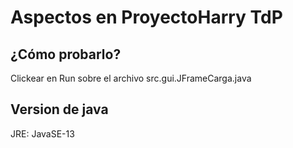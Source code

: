 # Aspectos en ProyectoHarry TdP

## ¿Cómo probarlo?
Clickear en Run sobre el archivo src.gui.JFrameCarga.java

## Version de java
JRE: JavaSE-13
